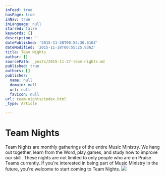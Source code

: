 ```yaml
---
inFeed: true
hasPage: true
inNav: true
inLanguage: null
starred: false
keywords: []
description: ''
datePublished: '2015-11-28T00:55:30.616Z'
dateModified: '2015-11-28T00:55:25.936Z'
title: Team Nights
author: []
sourcePath: _posts/2015-11-27-team-nights.md
published: true
authors: []
publisher:
  name: null
  domain: null
  url: null
  favicon: null
url: team-nights/index.html
_type: Article

---
```

# 

# Team Nights

Team Nights are monthly gatherings of the entire Music Ministry.  We hang out together, learn from the Word, play games, and study how to improve our skill.  These nights are not limited to only people who are on Praise Teams currently. If you're interested in being part of Music Ministry in the future, you're welcome to start coming to Team Nights. ![](https://the-grid-user-content.s3-us-west-2.amazonaws.com/6c2f41a5-7270-45c2-aa8c-da99acf8fe3b.jpg)